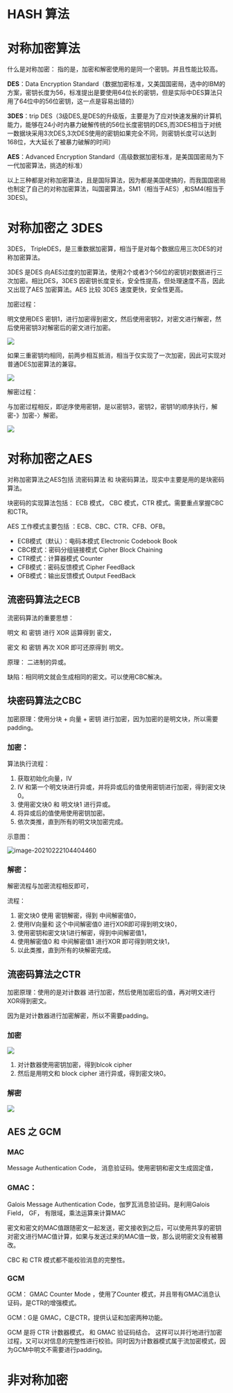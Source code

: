 # HASH 算法

# 对称加密算法

什么是对称加密： 指的是，加密和解密使用的是同一个密钥。并且性能比较高。

**DES**：Data Encryption Standard（数据加密标准，又美国国密局，选中的IBM的方案，密钥长度为56，标准提出是要使用64位长的密钥，但是实际中DES算法只用了64位中的56位密钥，这一点是容易出错的）

**3DES**：trip DES（3级DES,是DES的升级版，主要是为了应对快速发展的计算机能力，能够在24小时内暴力破解传统的56位长度密钥的DES,而3DES相当于对统一数据块采用3次DES,3次DES使用的密钥如果完全不同，则密钥长度可以达到168位，大大延长了被暴力破解的时间）

**AES**：Advanced Encryption Standard（高级数据加密标准，是美国国密局为下一代加密算法，挑选的标准）

以上三种都是对称加密算法，且是国际算法，因为都是美国佬搞的，而我国国密局也制定了自己的对称加密算法，叫国密算法，SM1（相当于AES）,和SM4(相当于3DES)。

# 对称加密之 3DES

3DES， TripleDES，是三重数据加密算，相当于是对每个数据应用三次DES的对称加密算法。

3DES 是DES 向AES过度的加密算法，使用2个或者3个56位的密钥对数据进行三次加密。相比DES，3DES 因密钥长度变长，安全性提高，但处理速度不高，因此又出现了AES 加密算法。AES 比较 3DES 速度更快，安全性更高。

加密过程：

明文使用DES 密钥1，进行加密得到密文，然后使用密钥2，对密文进行解密，然后使用密钥3对解密后的密文进行加密。

![](../images/en-3des-1.png)

如果三重密钥均相同，前两步相互抵消，相当于仅实现了一次加密，因此可实现对普通DES加密算法的兼容。

![](../images/en-3des-2.png)

解密过程：

与加密过程相反，即逆序使用密钥，是以密钥3，密钥2，密钥1的顺序执行，解密-》加密-〉解密。

![](../images/de-3des.png)

# 对称加密之AES

对称加密算法之AES包括 流密码算法 和 块密码算法，现实中主要是用的是块密码算法。

块密码的实现算法包括：  ECB 模式， CBC 模式，CTR 模式。需要重点掌握CBC和CTR。

AES 工作模式主要包括  ：ECB、CBC、CTR、CFB、OFB。

* ECB模式（默认）：电码本模式 Electronic Codebook Book
* CBC模式：密码分组链接模式 Cipher Block Chaining
* CTR模式：计算器模式 Counter
* CFB模式：密码反馈模式 Cipher FeedBack
* OFB模式：输出反馈模式 Output FeedBack

## 流密码算法之ECB

流密码算法的重要思想：

明文 和 密钥 进行 XOR 运算得到 密文，

密文 和 密钥 再次 XOR 即可还原得到 明文。

原理：  二进制的异或。

缺陷：相同明文就会生成相同的密文。可以使用CBC解决。

## 块密码算法之CBC

加密原理：使用分块 + 向量 + 密钥 进行加密，因为加密的是明文块，所以需要padding。

### 加密：

算法执行流程：

1. 获取初始化向量，IV
2. IV 和第一个明文块进行异或，并将异或后的值使用密钥进行加密，得到密文块0。
3. 使用密文块0 和 明文块1 进行异或。
4. 将异或后的值使用使用密钥加密。
5. 依次类推，直到所有的明文块加密完成。

示意图：

![image-20210222104404460](../images/block-cbc.png)

### 解密：

解密流程与加密流程相反即可，

流程：

1. 密文块0 使用 密钥解密，得到 中间解密值0，
2. 使用IV向量和 这个中间解密值0 进行XOR即可得到明文块0，
3. 使用密钥和密文块1进行解密，得到中间解密值1，
4. 使用解密值0 和 中间解密值1 进行XOR 即可得到明文块1，
5. 以此类推，直到所有的块解密完成。

## 流密码算法之CTR

加密原理：使用的是对计数器 进行加密，然后使用加密后的值，再对明文进行XOR得到密文。

因为是对计数器进行加密解密，所以不需要padding。

### 加密

![](../images/en-ctr.png)

1. 对计数器使用密钥加密，得到blcok cipher
2. 然后是用明文和 block cipher 进行异或，得到密文块0。

### 解密

![](../images/de-ctr.png)

## AES 之 GCM

### MAC

  Message Authentication Code， 消息验证码。使用密钥和密文生成固定值，

### GMAC：

Galois Message Authentication Code，伽罗瓦消息验证码。是利用Galois Field， GF， 有限域，乘法运算来计算MAC

密文和密文的MAC值跟随密文一起发送，密文接收到之后，可以使用共享的密钥对密文进行MAC值计算，如果与发送过来的MAC值一致，那么说明密文没有被篡改。

CBC 和 CTR 模式都不能校验消息的完整性。

### GCM

GCM：  GMAC  Counter  Mode ，使用了Counter 模式，并且带有GMAC消息认证码，是CTR的增强模式。

GCM：G是 GMAC，C是CTR，提供认证和加密两种功能。

GCM 是将 CTR 计数器模式， 和 GMAC 验证码结合。 这样可以并行地进行加密过程，又可以对信息的完整性进行校验。同时因为计数器模式属于流加密模式，因为GCM中明文不需要进行padding。

# 非对称加密

